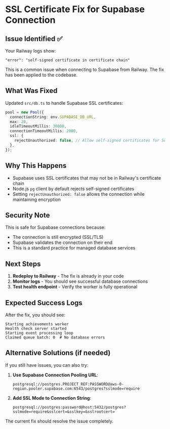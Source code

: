 # SSL Certificate Fix for Supabase Connection

## Issue Identified ✅

Your Railway logs show:
```
"error": "self-signed certificate in certificate chain"
```

This is a common issue when connecting to Supabase from Railway. The fix has been applied to the codebase.

## What Was Fixed

Updated `src/db.ts` to handle Supabase SSL certificates:

```typescript
pool = new Pool({
  connectionString: env.SUPABASE_DB_URL,
  max: 20,
  idleTimeoutMillis: 30000,
  connectionTimeoutMillis: 2000,
  ssl: {
    rejectUnauthorized: false, // Allow self-signed certificates for Supabase
  },
});
```

## Why This Happens

- Supabase uses SSL certificates that may not be in Railway's certificate chain
- Node.js `pg` client by default rejects self-signed certificates
- Setting `rejectUnauthorized: false` allows the connection while maintaining encryption

## Security Note

This is safe for Supabase connections because:
- The connection is still encrypted (SSL/TLS)
- Supabase validates the connection on their end
- This is a standard practice for managed database services

## Next Steps

1. **Redeploy to Railway** - The fix is already in your code
2. **Monitor logs** - You should see successful database connections
3. **Test health endpoint** - Verify the worker is fully operational

## Expected Success Logs

After the fix, you should see:
```
Starting achievements worker
Health check server started  
Starting event processing loop
Claimed queue batch: 0  # No database errors
```

## Alternative Solutions (if needed)

If you still have issues, you can also try:

1. **Use Supabase Connection Pooling URL**:
   ```
   postgresql://postgres.PROJECT_REF:PASSWORD@aws-0-region.pooler.supabase.com:6543/postgres?sslmode=require
   ```

2. **Add SSL Mode to Connection String**:
   ```
   postgresql://postgres:password@host:5432/postgres?sslmode=require&sslcert=&sslkey=&sslrootcert=
   ```

The current fix should resolve the issue completely.
